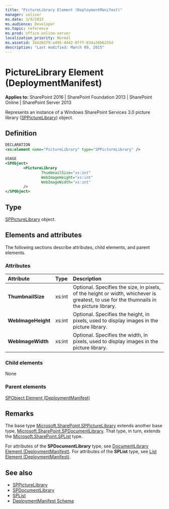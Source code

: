```yaml
---
title: "PictureLibrary Element (DeploymentManifest)"
manager: soliver
ms.date: 3/9/2015
ms.audience: Developer
ms.topic: reference
ms.prod: office-online-server
localization_priority: Normal
ms.assetid: 34d26579-a495-4442-8fff-834a36b6255d
description: "Last modified: March 09, 2015"
---
```


# PictureLibrary Element (DeploymentManifest)

**Applies to:** SharePoint 2016 | SharePoint Foundation 2013 | SharePoint Online | SharePoint Server 2013 
  
Represents an instance of a Windows SharePoint Services 3.0 picture library ([SPPictureLibrary](https://msdn.microsoft.com/library/Microsoft.SharePoint.SPPictureLibrary.aspx)) object. 

## Definition

```XML
DECLARATION
<xs:element name="PictureLibrary" type="SPPictureLibrary" />

USAGE
<SPObject>
        <PictureLibrary
                ThumbnailSize="xs:int"
                WebImageHeight="xs:int"
                WebImageWidth="xs:int"
        />
</SPObject>

```

## Type

[SPPictureLibrary](https://msdn.microsoft.com/library/Microsoft.SharePoint.SPPictureLibrary.aspx) object. 
  
## Elements and attributes

The following sections describe attributes, child elements, and parent elements.

### Attributes

|**Attribute**|**Type**|**Description**|
|:-----|:-----|:-----|
|**ThumbnailSize** <br/> |xs:int  <br/> |Optional. Specifies the size, in pixels, of the height or width, whichever is greatest, to use for the thumnails in the picture library.  <br/> |
|**WebImageHeight** <br/> |xs:int  <br/> |Optional. Specifies the height, in pixels, used to display images in the picture library.  <br/> |
|**WebImageWidth** <br/> |xs:int  <br/> |Optional. Specifies the width, in pixels, used to display images in the picture library.  <br/> |
   
### Child elements

None
   
### Parent elements

[SPObject Element (DeploymentManifest)](spobject-element-deploymentmanifest.md)
   
## Remarks

The base type [Microsoft.SharePoint.SPPictureLibrary](https://msdn.microsoft.com/library/Microsoft.SharePoint.SPPictureLibrary.aspx) extends another base type, [Microsoft.SharePoint.SPDocumentLibrary](https://msdn.microsoft.com/library/Microsoft.SharePoint.SPDocumentLibrary.aspx). That type, in turn, extends the [Microsoft.SharePoint.SPList](https://msdn.microsoft.com/library/Microsoft.SharePoint.SPList.aspx) type. 
  
For attributes of the **SPDocumentLibrary** type, see [DocumentLibrary Element (DeploymentManifest)](documentlibrary-element-deploymentmanifest.md). For attributes of the **SPList** type, see [List Element (DeploymentManifest)](list-element-deploymentmanifest.md).
  
## See also

- [SPPictureLibrary](https://msdn.microsoft.com/library/Microsoft.SharePoint.SPPictureLibrary.aspx)
- [SPDocumentLibrary](https://msdn.microsoft.com/library/Microsoft.SharePoint.SPDocumentLibrary.aspx) 
- [SPList](https://msdn.microsoft.com/library/Microsoft.SharePoint.SPList.aspx)
- [DeploymentManifest Schema](deploymentmanifest-schema.md)

